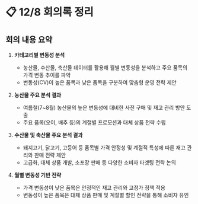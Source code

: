 # 📋 12/8 회의록 정리

## 회의 내용 요약

1. **카테고리별 변동성 분석**
   - 농산물, 수산물, 축산물 데이터를 활용해 월별 변동성을 분석하고 주요 품목의 가격 변동 추이를 파악
   - 변동성(CV)이 높은 품목과 낮은 품목을 구분하여 맞춤형 운영 전략 제안

2. **농산물 주요 분석 결과**
   - 여름철(7~8월) 농산물의 높은 변동성에 대비한 사전 구매 및 재고 관리 방안 도출
   - 주요 품목(오이, 배추 등)의 계절별 프로모션과 대체 상품 전략 수립

3. **수산물 및 축산물 주요 분석 결과**
   - 돼지고기, 닭고기, 고등어 등 품목별 가격 안정성 및 계절적 특성에 따른 재고 관리와 판매 전략 제안
   - 고급화, 대체 상품 개발, 소포장 판매 등 다양한 소비자 타겟팅 전략 논의

4. **월별 변동성 기반 전략**
   - 가격 변동성이 낮은 품목은 안정적인 재고 관리와 고정가 정책 적용
   - 변동성이 높은 품목은 대체 상품 판매 및 계절별 할인 전략을 통해 소비자 유인